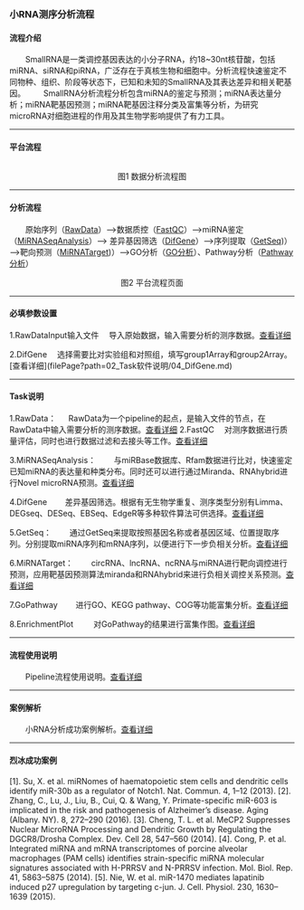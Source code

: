 ### 小RNA测序分析流程
#### **流程介绍**
　　SmallRNA是一类调控基因表达的小分子RNA，约18~30nt核苷酸，包括miRNA、siRNA和piRNA，广泛存在于真核生物和细胞中。分析流程快速鉴定不同物种、组织、阶段等状态下，已知和未知的SmallRNA及其表达差异和相关靶基因。
　　SmallRNA分析流程分析包含miRNA的鉴定与预测；miRNA表达量分析；miRNA靶基因预测；miRNA靶基因注释分类及富集等分析，为研究microRNA对细胞进程的作用及其生物学影响提供了有力工具。

***
#### **平台流程** 
 <div style="text-align:center"><img data-src="1.png" width="600px" ></img>

图1 数据分析流程图</div>

****

#### **分析流程**
　　原始序列（[RawData](filePage?path=02_Task软件说明/29_RawDataTask.md)）-->数据质控（[FastQC](filePage?path=02_Task软件说明/01_FastQC.md)）-->miRNA鉴定（[MiRNASeqAnalysis](filePage?path=02_Task软件说明/49_MiRNASeqAnalysis.md)）--> 差异基因筛选（[DifGene](filePage?path=02_Task软件说明/04_DifGene.md)）-->序列提取（[GetSeq](filePage?path=02_Task软件说明/18_GetSeq.md))） -->靶向预测（[MiRNATarget](filePage?path=02_Task软件说明/48_MiRNATarget.md))）-->GO分析（[GO分析](filePage?path=02_Task软件说明/19_GoPathway.md)）、Pathway分析（[Pathway分析](filePage?path=02_Task软件说明/19_GoPathway.md)）

<div style="text-align:center"><img data-src="2.png" width="600px" ></img>
图2 平台流程页面</div>

*****
#### **必填参数设置**
1.RawDataInput输入文件
　导入原始数据，输入需要分析的测序数据。[查看详细](filePage?path=02_Task软件说明/29_RawDataTask.md)
<div style="text-align:center"><img data-src="3.png" width="500px" ></img></div>
<div style="text-align:center"><img data-src="5.png" width="500px" ></img></div>
2.DifGene
　选择需要比对实验组和对照组，填写group1Array和group2Array。 [查看详细](filePage?path=02_Task软件说明/04_DifGene.md)
<div style="text-align:center"><img data-src="4.png" width="500px" ></img></div>
<div style="text-align:center"><img data-src="6.png" width="300px" ></img></div>

*****
#### **Task说明**
1.RawData：
 　 RawData为一个pipeline的起点，是输入文件的节点，在RawData中输入需要分析的测序数据。[查看详细](filePage?path=02_Task软件说明/29_RawDataTask.md)
2.FastQC
　对测序数据进行质量评估，同时也进行数据过滤和去接头等工作。[查看详细](filePage?path=02_Task软件说明/01_FastQC.md)

3.MiRNASeqAnalysis：
　　与miRBase数据库、Rfam数据进行比对，快速鉴定已知miRNA的表达量和种类分布。同时还可以进行通过Miranda、RNAhybrid进行Novel microRNA预测。[查看详细](filePage?path=02_Task软件说明/23_miRNASeqAnalysis.md)

4.DifGene
　　差异基因筛选。根据有无生物学重复、测序类型分别有Limma、DEGseq、DESeq、EBSeq、EdgeR等多种软件算法可供选择。[查看详细](filePage?path=02_Task软件说明/04_DifGene.md)

5.GetSeq：
　　通过GetSeq来提取按照基因名称或者基因区域、位置提取序列。分别提取miRNA序列和mRNA序列，以便进行下一步负相关分析。[查看详细](filePage?path=02_Task软件说明/18_GetSeq.md)

6.MiRNATarget：
　　circRNA、lncRNA、ncRNA与miRNA进行靶向调控进行预测，应用靶基因预测算法miranda和RNAhybrid来进行负相关调控关系预测。[查看详细](filePage?path=02_Task软件说明/48_MiRNATarget.md)

7.GoPathway
　　进行GO、KEGG pathway、COG等功能富集分析。[查看详细](filePage?path=02_Task软件说明/19_GoPathway.md)

8.EnrichmentPlot
　　 对GoPathway的结果进行富集作图。[查看详细](filePage?path=02_Task软件说明/14_EnrichmentPlot.md)

***
#### **流程使用说明**
　　Pipeline流程使用说明。[查看详细](filePage?path=001_帮助文档/03_Pipeline说明/01_Pipeline使用说明.md)
***
#### **案例解析**
　　小RNA分析成功案例解析。[查看详细](filePage?path=05_文献解读/小RNA/金陵医院和南方医科大学药物拉帕替尼处理miRNA.md)
***
#### **烈冰成功案例**
[1]. Su, X. et al. miRNomes of haematopoietic stem cells and dendritic cells identify miR-30b as a regulator of Notch1. Nat. Commun. 4, 1–12 (2013).
[2]. Zhang, C., Lu, J., Liu, B., Cui, Q. & Wang, Y. Primate-specific miR-603 is implicated in the risk and pathogenesis of Alzheimer’s disease. Aging (Albany. NY). 8, 272–290 (2016).
[3]. Cheng, T. L. et al. MeCP2 Suppresses Nuclear MicroRNA Processing and Dendritic Growth by Regulating the DGCR8/Drosha Complex. Dev. Cell 28, 547–560 (2014).
[4]. Cong, P. et al. Integrated miRNA and mRNA transcriptomes of porcine alveolar macrophages (PAM cells) identifies strain-specific miRNA molecular signatures associated with H-PRRSV and N-PRRSV infection. Mol. Biol. Rep. 41, 5863–5875 (2014).
[5]. Nie, W. et al. miR-1470 mediates lapatinib induced p27 upregulation by targeting c-jun. J. Cell. Physiol. 230, 1630–1639 (2015).



